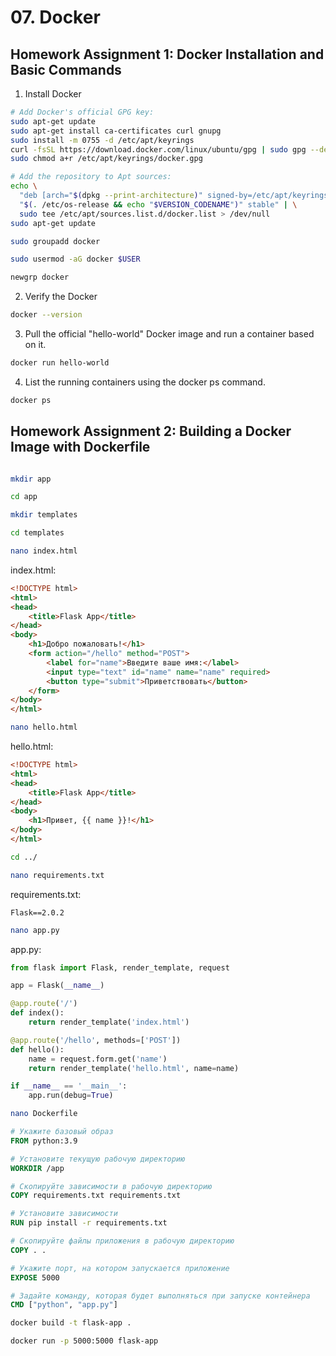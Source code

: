 # 07. Docker

## Homework Assignment 1: Docker Installation and Basic Commands

1. Install Docker

```bash
# Add Docker's official GPG key:
sudo apt-get update
sudo apt-get install ca-certificates curl gnupg
sudo install -m 0755 -d /etc/apt/keyrings
curl -fsSL https://download.docker.com/linux/ubuntu/gpg | sudo gpg --dearmor -o /etc/apt/keyrings/docker.gpg
sudo chmod a+r /etc/apt/keyrings/docker.gpg

# Add the repository to Apt sources:
echo \
  "deb [arch="$(dpkg --print-architecture)" signed-by=/etc/apt/keyrings/docker.gpg] https://download.docker.com/linux/ubuntu \
  "$(. /etc/os-release && echo "$VERSION_CODENAME")" stable" | \
  sudo tee /etc/apt/sources.list.d/docker.list > /dev/null
sudo apt-get update
```

```bash
sudo groupadd docker

sudo usermod -aG docker $USER

newgrp docker
```

2. Verify the Docker

```bash
docker --version
```

3. Pull the official "hello-world" Docker image and run a container based on it.

```bash
docker run hello-world
```

4. List the running containers using the docker ps command.

```bash
docker ps
```

## Homework Assignment 2: Building a Docker Image with Dockerfile

```bash

mkdir app

cd app

mkdir templates

cd templates

nano index.html
```

index.html:

```html
<!DOCTYPE html>
<html>
<head>
    <title>Flask App</title>
</head>
<body>
    <h1>Добро пожаловать!</h1>
    <form action="/hello" method="POST">
        <label for="name">Введите ваше имя:</label>
        <input type="text" id="name" name="name" required>
        <button type="submit">Приветствовать</button>
    </form>
</body>
</html>
```

```bash
nano hello.html
```

hello.html:

```html
<!DOCTYPE html>
<html>
<head>
    <title>Flask App</title>
</head>
<body>
    <h1>Привет, {{ name }}!</h1>
</body>
</html>
```

```bash
cd ../

nano requirements.txt
```

requirements.txt:

```
Flask==2.0.2
```

```bash
nano app.py
```

app.py:

```python
from flask import Flask, render_template, request

app = Flask(__name__)

@app.route('/')
def index():
    return render_template('index.html')

@app.route('/hello', methods=['POST'])
def hello():
    name = request.form.get('name')
    return render_template('hello.html', name=name)

if __name__ == '__main__':
    app.run(debug=True)
```

```bash
nano Dockerfile
```

```Dockerfile
# Укажите базовый образ
FROM python:3.9

# Установите текущую рабочую директорию
WORKDIR /app

# Скопируйте зависимости в рабочую директорию
COPY requirements.txt requirements.txt

# Установите зависимости
RUN pip install -r requirements.txt

# Скопируйте файлы приложения в рабочую директорию
COPY . .

# Укажите порт, на котором запускается приложение
EXPOSE 5000

# Задайте команду, которая будет выполняться при запуске контейнера
CMD ["python", "app.py"]
```

```bash
docker build -t flask-app .

docker run -p 5000:5000 flask-app
```